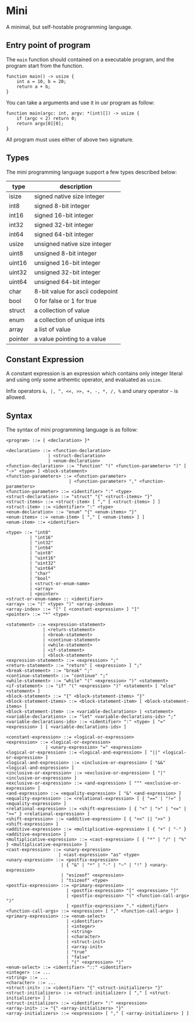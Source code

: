 # Mini

A minimal, but self-hostable programming language.

## Entry point of program

The `main` function should contained on a executable program, and the program start from the function.

```
function main() -> usize {
    int a = 10, b = 20;
    return a + b;
}
```

You can take a arguments and use it in usr program as follow:

```
function main(argc: int, argv: *(int)[]) -> usize {
    if (argc < 2) return 0;
    return argv[0][0];
}
```

All program must uses either of above two signature.

## Types

The mini programming language support a few types described below:

| type    | description                     |
| ------- | ------------------------------- |
| isize   | signed native size integer      |
| int8    | signed 8-bit integer            |
| int16   | signed 16-bit integer           |
| int32   | signed 32-bit integer           |
| int64   | signed 64-bit integer           |
| usize   | unsigned native size integer    |
| uint8   | unsigned 8-bit integer          |
| uint16  | unsigned 16-bit integer         |
| uint32  | unsigned 32-bit integer         |
| uint64  | unsigned 64-bit integer         |
| char    | 8-bit value for ascii codepoint |
| bool    | 0 for false or 1 for true       |
| struct  | a collection of value           |
| enum    | a collection of unique ints     |
| array   | a list of value                 |
| pointer | a value pointing to a value     |

## Constant Expression

A constant expression is an expression which contains only integer literal and using only some arthemtic operator, and evaluated as `usize`.

Infix operators `&, |, ^, <<, >>, +, -, *, /, %` and unary operator `~` is allowed.

## Syntax

The syntax of mini programming language is as follow:

```
<program> ::= { <declaration> }*

<declaration> ::= <function-declaration>
                | <struct-declaration>
                | <enum-declaration>
<function-declaration> ::= "function" "(" <function-parameters> ")" [ "->" <type> ] <block-statement>
<function-parameters> ::= <function-parameter>
                        | <function-parameter> "," <function-parameters>
<function-parameter> ::= <identifier> ":" <type>
<struct-declaration> ::= "struct" "{" <struct-items> "}"
<struct-items> ::= <struct-item> [ "," [ <struct-items> ] ]
<struct-item> ::= <identifier> ":" <type>
<enum-declaration> ::= "enum" "{" <enum-items> "}"
<enum-items> ::= <enum-item> [ "," [ <enum-items> ] ]
<enum-item> ::= <identifier>

<type> ::= "int8"
         | "int16"
         | "int32"
         | "int64"
         | "uint8"
         | "uint16"
         | "uint32"
         | "uint64"
         | "char"
         | "bool"
         | <struct-or-enum-name>
         | <array>
         | <pointer>
<struct-or-enum-name> :: <identifier>
<array> ::= "(" <type> ")" <array-indexe>
<array-index> ::= "[" [ <constant-expression> ] "]"
<pointer> ::= "*" <type>

<statement> ::= <expression-statement>
              | <return-statement>
              | <break-statement>
              | <continue-statement>
              | <while-statement>
              | <if-statement>
              | <block-statement>
<expression-statement> ::= <expression> ";"
<return-statement> ::= "return" [ <expression> ] ";"
<break-statement> ::= "break" ";"
<continue-statement> ::= "continue" ";"
<while-statement> ::= "while" "(" <expression> ")" <statement>
<if-statement> ::= "if" "(" <expression> ")" <statement> [ "else" <statement> ]
<block-statement> ::= "{" <block-statement-items> "}"
<block-statement-items> ::= <block-statement-item> [ <block-statement-items> ]
<block-statement-item> ::= <variable-declarations> | <statement>
<variable-declarations> ::= "let" <variable-declarations-ids> ";"
<variable-declarations-ids> ::= <identifier> ":" <type> [ "=" <expression> ] [ <variable-declarations-ids> ]

<constant-expression> ::= <logical-or-expression>
<expression> ::= <logical-or-expression>
               | <unary-expression> "=" <expression>
<logical-or-expression> ::= <logical-and-expression> [ "||" <logical-or-expression> ]
<logical-and-expression> ::= <inclusive-or-expression> [ "&&" <logical-and-expression> ]
<inclusive-or-expression> ::= <exclusive-or-expression> [ "|" <inclusive-or-expression> ]
<exclusive-or-expression> ::= <and-expression> [ "^" <exclusive-or-expression> ]
<and-expression> ::= <equality-expression> [ "&" <and-expression> ]
<equality-expression> ::= <relational-expression> [ { "==" | "!=" } <equality-expression> ]
<relational-expression> ::= <shift-expression> [ { "<" | ">" | "<=" | ">=" } <relational-expression> ]
<shift-expression> ::= <additive-expression> [ { "<<" || ">>" } <shift-expression> ]
<additive-expression> ::= <multiplicative-expression> [ { "+" | "-" } <additive-expression> ]
<multiplicative-expression> ::= <cast-expression> [ { "*" | "/" | "%" } <multiplicative-expression> ]
<cast-expression> ::= <unary-expression>
                    | <cast-expression> "as" <type>
<unary-expression> ::= <postfix-expression>
                     | { "&" | "*" | "-" | "~" | "!" } <unary-expression>
                     | "esizeof" <expression>
                     | "tsizeof" <type>
<postfix-expression> ::= <primary-expression>
                       | <postfix-expression> "[" <expression> "]"
                       | <postfix-expression> "(" <function-call-args> ")"
                       | <postfix-expression> "." <identifier>
<function-call-args> ::= <expression> [ "," <function-call-args> ]
<primary-expression> ::= <enum-select>
                       | <identifier>
                       | <integer>
                       | <string>
                       | <character>
                       | <struct-init>
                       | <array-init>
                       | "true"
                       | "false"
                       | "(" <expression> ")"
<enum-select> ::= <identifier> "::" <identifier>
<integer> ::= ...
<string> ::= ...
<character> ::= ...
<struct-init> ::= <identifier> "{" <struct-initializers> "}"
<struct-initializers> ::= <struct-initializer> [ "," [ <struct-initializers> ] ]
<struct-initializer> ::= <identifier> ":" <expression>
<array-init> ::= "{" <array-initializers> "}"
<array-initializers> ::= <expression> [ "," [ <array-initializers> ] ]
```
